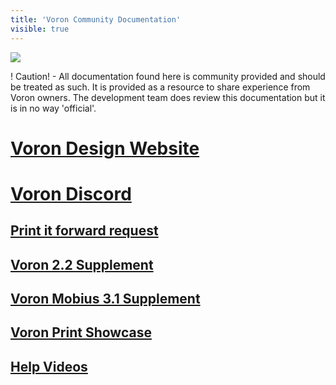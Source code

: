 ```yaml
---
title: 'Voron Community Documentation'
visible: true
---
```


![](http://vorondesign.com/images/voron_design_logo.png)

! Caution! - All documentation found here is community provided and should be treated as such. It is provided as a resource to share experience from Voron owners. The development team does review this documentation but it is in no way 'official'. 

# [Voron Design Website](http://vorondesign.com)

# [Voron Discord](https://discord.gg/wfwFKuf)

## [Print it forward request](https://pif.voron.dev)

## [Voron 2.2 Supplement](https://www.voron.dev/home/voron-2-2-supplement)

## [Voron Mobius 3.1 Supplement](https://www.voron.dev/home/mobius-3-1-supplement)

## [Voron Print Showcase](https://www.voron.dev/voron-showcase)

## [Help Videos](https://www.voron.dev/help-videos)



 